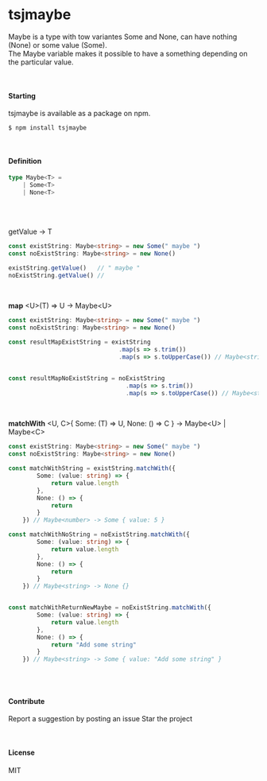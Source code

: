 
# tsjmaybe

Maybe is a type with tow variantes Some and None, can have nothing (None) or some value (Some).  
The Maybe variable makes it possible to have a something depending on the particular value.  

<br>

#### Starting
tsjmaybe is available as a package on npm.
```
$ npm install tsjmaybe
```

<br>

#### Definition
```typescript
type Maybe<T> = 
    | Some<T>
    | None<T>
```  

<br>
<br>

getValue -> T  
```typescript
const existString: Maybe<string> = new Some(" maybe ")
const noExistString: Maybe<string> = new None()

existString.getValue()   // " maybe "
noExistString.getValue() //
```

<br>

__map__ \<U\>(T) => U -> Maybe\<U\>   
```typescript
const existString: Maybe<string> = new Some(" maybe ")
const noExistString: Maybe<string> = new None()

const resultMapExistString = existString
                               .map(s => s.trim())
                               .map(s => s.toUpperCase()) // Maybe<string> -> Some { value: "MAYBE" }


const resultMapNoExistString = noExistString
                                 .map(s => s.trim())
                                 .map(s => s.toUpperCase()) // Maybe<string> -> None {}

```

<br>

__matchWith__ \<U, C\>{ Some: (T) => U, None: () => C } -> Maybe\<U\> | Maybe\<C\>   
```typescript
const existString: Maybe<string> = new Some(" maybe ")
const noExistString: Maybe<string> = new None()

const matchWithString = existString.matchWith({
        Some: (value: string) => {              
            return value.length
        },
        None: () => {
            return
        }
    }) // Maybe<number> -> Some { value: 5 }

const matchWithNoString = noExistString.matchWith({
        Some: (value: string) => {
            return value.length
        },
        None: () => {
            return
        }
    }) // Maybe<string> -> None {}


const matchWithReturnNewMaybe = noExistString.matchWith({
        Some: (value: string) => {
            return value.length
        },
        None: () => {
            return "Add some string"
        }
    }) // Maybe<string> -> Some { value: "Add some string" }
```

<br>
<br>

#### Contribute

Report a suggestion by posting an issue
Star the project

<br>

#### License
MIT
